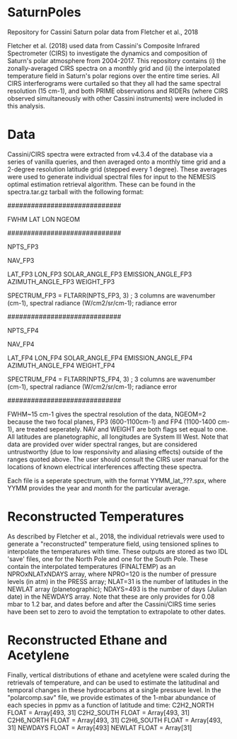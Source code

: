 # SaturnPoles
Repository for Cassini Saturn polar data from Fletcher et al., 2018

Fletcher et al. (2018) used data from Cassini's Composite Infrared Spectrometer (CIRS) to investigate the dynamics and composition of Saturn's polar atmosphere from 2004-2017.  This repository contains (i) the zonally-averaged CIRS spectra on a monthly grid and (ii) the interpolated temperature field in Saturn's polar regions over the entire time series.  All CIRS interferograms were curtailed so that they all had the same spectral resolution (15 cm-1), and both PRIME observations and RIDERs (where CIRS observed simultaneously with other Cassini instruments) were included in this analysis.

# Data
Cassini/CIRS spectra were extracted from v4.3.4 of the database via a series of vanilla queries, and then averaged onto a monthly time grid and a 2-degree resolution latitude grid (stepped every 1 degree).  These averages were used to generate individual spectral files for input to the NEMESIS optimal estimation retrieval algorithm.  These can be found in the spectra.tar.gz tarball with the following format:

#############################

FWHM LAT LON NGEOM

#############################

NPTS_FP3

NAV_FP3

LAT_FP3 LON_FP3 SOLAR_ANGLE_FP3 EMISSION_ANGLE_FP3 AZIMUTH_ANGLE_FP3 WEIGHT_FP3

SPECTRUM_FP3 = FLTARR(NPTS_FP3, 3) ; 3 columns are wavenumber (cm-1), spectral radiance (W/cm2/sr/cm-1); radiance error

#############################


NPTS_FP4

NAV_FP4

LAT_FP4 LON_FP4 SOLAR_ANGLE_FP4 EMISSION_ANGLE_FP4 AZIMUTH_ANGLE_FP4 WEIGHT_FP4

SPECTRUM_FP4 = FLTARR(NPTS_FP4, 3) ; 3 columns are wavenumber (cm-1), spectral radiance (W/cm2/sr/cm-1); radiance error

#############################

FWHM~15 cm-1 gives the spectral resolution of the data, NGEOM=2 because the two focal planes, FP3 (600-1100cm-1) and FP4 (1100-1400 cm-1), are treated seperately.  NAV and WEIGHT are both flags set equal to one.  All latitudes are planetographic, all longitudes are System III West. Note that data are provided over wider spectral ranges, but are considered untrustworthy (due to low responsivity and aliasing effects) outside of the ranges quoted above.  The user should consult the CIRS user manual for the locations of known electrical interferences affecting these spectra.

Each file is a seperate spectrum, with the format YYMM_lat_???.spx, where YYMM provides the year and month for the particular average.  

# Reconstructed Temperatures
As described by Fletcher et al., 2018, the individual retrievals were used to generate a "reconstructed" temperature field, using tensioned splines to interpolate the temperatures with time.  These outputs are stored as two IDL 'save' files, one for the North Pole and one for the South Pole.  These contain the interpolated temperatures (FINALTEMP) as an NPROxNLATxNDAYS array, where NPRO=120 is the number of pressure levels (in atm) in the PRESS array; NLAT=31 is the number of latitudes in the NEWLAT array (planetographic); NDAYS=493 is the number of days (Julian date) in the NEWDAYS array.  Note that these are only provides for 0.08 mbar to 1.2 bar, and dates before and after the Cassini/CIRS time series have been set to zero to avoid the temptation to extrapolate to other dates.

# Reconstructed Ethane and Acetylene
Finally, vertical distributions of ethane and acetylene were scaled during the retrievals of temperature, and can be used to estimate the latitudinal and temporal changes in these hydrocarbons at a single pressure level.  In the "polarcomp.sav" file, we provide estimates of the 1-mbar abundance of each species in ppmv as a function of latitude and time:
C2H2_NORTH      FLOAT     = Array[493, 31]
C2H2_SOUTH      FLOAT     = Array[493, 31]
C2H6_NORTH      FLOAT     = Array[493, 31]
C2H6_SOUTH      FLOAT     = Array[493, 31]
NEWDAYS         FLOAT     = Array[493]
NEWLAT          FLOAT     = Array[31]





